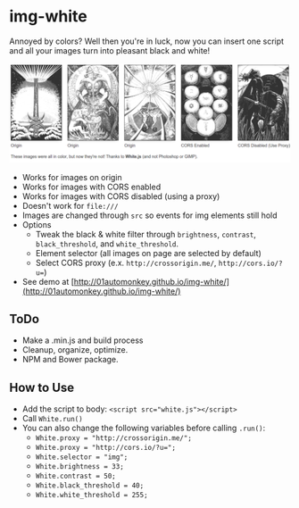 # img-white

Annoyed by colors? Well then you're in luck, now you can insert one script and all your images turn into pleasant black and white!

![](screen_shot.png)

- Works for images on origin
- Works for images with CORS enabled
- Works for images with CORS disabled (using a proxy)
- Doesn't work for `file:///`
- Images are changed through `src` so events for img elements still hold
- Options
  - Tweak the black & white filter through `brightness`, `contrast`, `black_threshold`, and `white_threshold`.
  - Element selector (all images on page are selected by default)
  - Select CORS proxy (e.x. `http://crossorigin.me/`, `http://cors.io/?u=`)
- See demo at [http://01automonkey.github.io/img-white/](http://01automonkey.github.io/img-white/)

## ToDo

- Make a .min.js and build process
- Cleanup, organize, optimize.
- NPM and Bower package.

## How to Use

- Add the script to body: `<script src="white.js"></script>`
- Call `White.run()`
- You can also change the following variables before calling `.run()`:
  - `White.proxy = "http://crossorigin.me/";`
  - `White.proxy = "http://cors.io/?u=";`
  - `White.selector = "img";`
  - `White.brightness = 33;`
  - `White.contrast = 50;`
  - `White.black_threshold = 40;`
  - `White.white_threshold = 255;`
